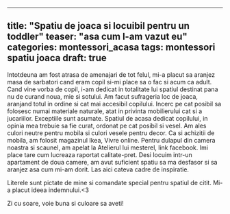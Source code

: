 
---
title:  "Spatiu de joaca si locuibil pentru un toddler"
teaser: "asa cum l-am vazut eu"
categories: montessori_acasa
tags: montessori spatiu joaca
draft: true
---

Intotdeuna am fost atrasa de amenajari de tot felul, mi-a placut sa aranjez masa de sarbatori cand eram copil si-mi place sa o fac si acum ca adult. Cand vine vorba de copil, i-am dedicat in totalitate lui spatiul destinat pana nu de curand noua, mie si sotului.
Am facut sufrageria loc de joaca, aranjand totul in ordine si cat mai accesibil copilului. Incerc pe cat posibil sa folosesc numai materiale naturale, atat in privinta mobilierului cat si a jucariilor. Exceptiile sunt asumate. 
Spatiul de acasa dedicat copilului, in opinia mea trebuie sa fie curat, ordonat pe cat posibil si vesel. 
Am ales culori neutre pentru mobila si culori vesele pentru decor.
Ca si achizitii de mobila, am folosit magazinul Ikea, Vivre online. Pentru dulapul din camera noastra si scaunel, am apelat la Atelierul lui mesterel, link facebook. Imi place tare cum lucreaza raportat calitate-pret.
Desi locuim intr-un apartament de doua camere, am avut suficient spatiu sa ma desfasor si sa aranjez asa cum mi-am dorit.
Las aici cateva cadre de inspiratie. 

Literele sunt pictate de mine si comandate special pentru spatiul de citit. Mi-a placut ideea indemnului.<3

Zi cu soare, voie buna si culoare sa aveti!

